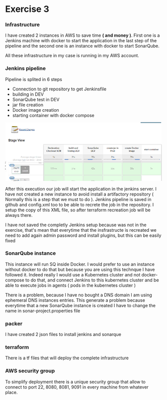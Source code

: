 # Exercise 3

### Infrastructure

I have created 2 instances in AWS to save time **( and money )**. First one is a Jenkins machine with docker to start the application in the last step of the pipeline and the second one is an instance with docker to start SonarQube. 

All these infrastructure in my case is running in my AWS account. 

### Jenkins pipeline

Pipeline is splited in 6 steps

- Connection to git repository to get Jenkinsfile
- building in DEV
- SonarQube test in DEV 
- jar file creation
- Docker image creation
- starting container with docker compose

![Pipeline](pipeline.png)

After this execution our job will start the application in the jenkins server. I have not created a new instance to avoid install a artifactory repository ( Normally this is a step that we must to do ). Jenkins pipeline is saved in github and config.xml too to be able to recrete the job in the repository. I setup the copy of this XML file, so after terraform recreation job will be always there. 

I have not saved the completly Jenkins setup because was not in the exercise, that's mean that everytime that the insfrastructe is recreated we need to add again admin password and install plugins, but this can be easily fixed

### SonarQube instance

This instance will run SQ inside Docker. I would prefer to use an instance without docker to do that but because you are using this technque I have followed it. Indeed really I would use a Kubernetes cluster and not docker-compose to do that, and connect Jenkins to this kubernetes cluster and be able to execute jobs in agents ( pods in the kubernetes cluster )

There is a problem, because I have no bought a DNS domain I am using ephemeral DNS instances entries. This generate a problem because everytime that a new SonarQube instance is created I have to change the name in sonar-project.properties file

### packer

I have created 2 json files to install jenkins and sonarque

### terraform

There is a tf files that will deploy the complete infrastructure


### AWS security group

To simplify deployment there is a unique security group that allow to connect to port 22, 8080, 8081, 9091 in every machine from whatever place.


